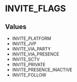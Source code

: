 # INVITE_FLAGS

## Values
* INVITE_PLATFORM
* INVITE_JVP
* INVITE_VIA_PARTY
* INVITE_VIA_PRESENCE
* INVITE_SCTV
* INVITE_PRIVATE
* INVITE_PRESENCE_INACTIVE
* INVITE_FOLLOW